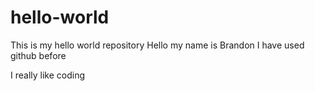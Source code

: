 # hello-world
This is my hello world repository
Hello my name is Brandon
I have used github before

I really like coding

